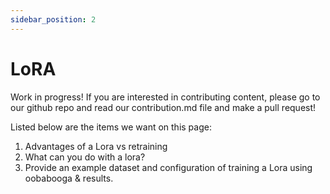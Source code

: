 ```yaml
---
sidebar_position: 2
---
```


# LoRA

Work in progress! If you are interested in contributing content, please go to our github repo and read our contribution.md file and make a pull request!

Listed below are the items we want on this page:
1. Advantages of a Lora vs retraining
2. What can you do with a lora?
3. Provide an example dataset and configuration of training a Lora using oobabooga & results.
